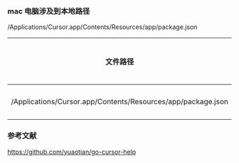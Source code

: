 ### mac 电脑涉及到本地路径

/Applications/Cursor.app/Contents/Resources/app/package.json

| 文件路径                                                                 | 中文描述 | 英文描述 | 版本号 |
|--------------------------------------------------------------------------|----------|----------|--------|
| /Applications/Cursor.app/Contents/Resources/app/package.json | 版本号   | version  | 待补充 |


### 参考文献
https://github.com/yuaotian/go-cursor-help
